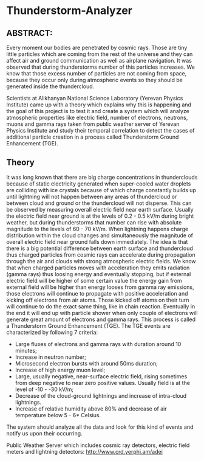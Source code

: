 # Thunderstorm-Analyzer

ABSTRACT:
---------

Every moment our bodies are penetrated by cosmic rays. Those are tiny little particles which are coming from the rest of the universe and they can affect air and ground communication as well as airplane navigation.
It was observed that during thunderstorms number of this particles increases.
We know that those excess number of particles are not coming from space, because they occur only during atmospheric events so they should be generated inside the thundercloud.

Scientists at Alikhanyan National Science Laboratory (Yerevan Physics Institute) came up with a theory which explains why this is happening and the goal of this project is to test it and create a system which will analyze atmospheric properties like electric field, number of electrons, neutrons, muons and gamma rays taken from public weather server of Yerevan Physics Institute and study their temporal correlation to detect the cases of additional particle creation in a process called Thunderstorm Ground Enhancement (TGE).

Theory
------

It was long known that there are big charge concentrations in thunderclouds because of static electricity generated when super-cooled water droplets are colliding with ice crystals because of which charge constantly builds up until lightning will not happen between any areas of thundercloud or between cloud and ground or the thundercloud will not disperse. This can be observed by measuring overall electric field near earth surface. Usually the electric field near ground is at the levels of 0.2 - 0.5 kV/m during bright weather, but during thunderstorms that number can rise with absolute magnitude to the levels of 60 - 70 kV/m.
When lightning happens charge distribution within the cloud changes and simultaneously the magnitude of overall electric field near ground falls down immediately. 
The idea is that there is a big potential difference between earth surface and thundercloud thus charged particles from cosmic rays can accelerate during propagation through the air and clouds with strong atmospheric electric fields. We know that when charged particles moves with acceleration they emits radiation (gamma rays) thus loosing energy and eventually stopping, but if external electric field will be higher of some certain value the energy gain from external field will be higher than energy looses from gamma ray emissions, those electrons will continue to propagate with positive acceleration and kicking off electrons from air atoms. Those kicked off atoms on their turn will continue to do the exact same thing, like in chain reaction. Eventually in the end it will end up with particle shower when only couple of electrons will generate great amount of electrons and gamma rays.
This process is called a Thunderstorm Ground Enhancement (TGE).
The TGE events are characterized by following 7 criteria:

 - Large fluxes of electrons and gamma rays with duration  around 10 minutes;
 - Increase in neutron number;
 - Microsecond electron bursts with around 50ms duration;
 - Increase of high energy muon level;
 - Large, usually negative, near-surface electric field, rising sometimes from deep negative to near zero positive values. Usually field is at the level of -10 - -30 kV/m;
 - Decrease of the cloud-ground lightnings and increase of intra-cloud lightnings.
 - Increase of relative humidity above 80% and decrease of air temperature below 5 - 6* Celsius.

The system should analyze all the data and look for this kind of events and notify us upon their occurring.

Public Weather Server which includes cosmic ray detectors, electric field meters and lightning detectors: http://www.crd.yerphi.am/adei
